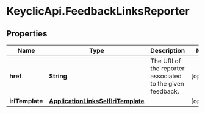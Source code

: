 # KeyclicApi.FeedbackLinksReporter

## Properties
Name | Type | Description | Notes
------------ | ------------- | ------------- | -------------
**href** | **String** | The URI of the reporter associated to the given feedback. | [optional] 
**iriTemplate** | [**ApplicationLinksSelfIriTemplate**](ApplicationLinksSelfIriTemplate.md) |  | [optional] 


